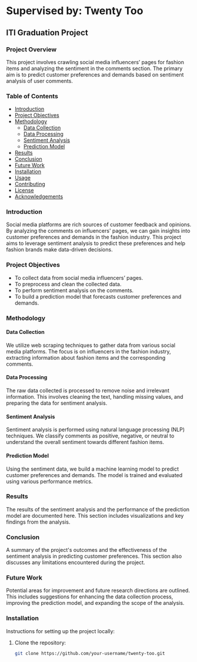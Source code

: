 # Supervised by: Twenty Too

## ITI Graduation Project

### Project Overview
This project involves crawling social media influencers’ pages for fashion items and analyzing the sentiment in the comments section. The primary aim is to predict customer preferences and demands based on sentiment analysis of user comments.

### Table of Contents
- [Introduction](#introduction)
- [Project Objectives](#project-objectives)
- [Methodology](#methodology)
  - [Data Collection](#data-collection)
  - [Data Processing](#data-processing)
  - [Sentiment Analysis](#sentiment-analysis)
  - [Prediction Model](#prediction-model)
- [Results](#results)
- [Conclusion](#conclusion)
- [Future Work](#future-work)
- [Installation](#installation)
- [Usage](#usage)
- [Contributing](#contributing)
- [License](#license)
- [Acknowledgements](#acknowledgements)

### Introduction
Social media platforms are rich sources of customer feedback and opinions. By analyzing the comments on influencers' pages, we can gain insights into customer preferences and demands in the fashion industry. This project aims to leverage sentiment analysis to predict these preferences and help fashion brands make data-driven decisions.

### Project Objectives
- To collect data from social media influencers’ pages.
- To preprocess and clean the collected data.
- To perform sentiment analysis on the comments.
- To build a prediction model that forecasts customer preferences and demands.

### Methodology

#### Data Collection
We utilize web scraping techniques to gather data from various social media platforms. The focus is on influencers in the fashion industry, extracting information about fashion items and the corresponding comments.

#### Data Processing
The raw data collected is processed to remove noise and irrelevant information. This involves cleaning the text, handling missing values, and preparing the data for sentiment analysis.

#### Sentiment Analysis
Sentiment analysis is performed using natural language processing (NLP) techniques. We classify comments as positive, negative, or neutral to understand the overall sentiment towards different fashion items.

#### Prediction Model
Using the sentiment data, we build a machine learning model to predict customer preferences and demands. The model is trained and evaluated using various performance metrics.

### Results
The results of the sentiment analysis and the performance of the prediction model are documented here. This section includes visualizations and key findings from the analysis.

### Conclusion
A summary of the project's outcomes and the effectiveness of the sentiment analysis in predicting customer preferences. This section also discusses any limitations encountered during the project.

### Future Work
Potential areas for improvement and future research directions are outlined. This includes suggestions for enhancing the data collection process, improving the prediction model, and expanding the scope of the analysis.

### Installation
Instructions for setting up the project locally:
1. Clone the repository: 
   ```sh
   git clone https://github.com/your-username/twenty-too.git
